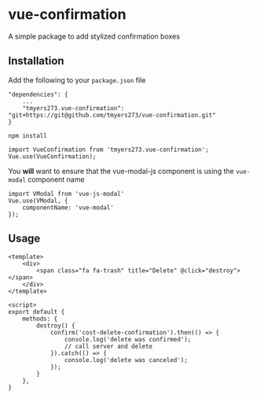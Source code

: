 # vue-confirmation

A simple package to add stylized confirmation boxes

## Installation

Add the following to your `package.json` file

```
"dependencies": {
    ...
    "tmyers273.vue-confirmation": "git+https://git@github.com/tmyers273/vue-confirmation.git"
}
```

`npm install`

```
import VueConfirmation from 'tmyers273.vue-confirmation';
Vue.use(VueConfirmation);
```

You **will** want to ensure that the vue-modal-js component is using the `vue-modal` component name

```
import VModal from 'vue-js-modal'
Vue.use(VModal, {
    componentName: 'vue-modal'
});
```

## Usage

```
<template>
    <div>
        <span class="fa fa-trash" title="Delete" @click="destroy"></span>
    </div>
</template>

<script>
export default {
    methods: {
        destroy() {
            confirm('cost-delete-confirmation').then(() => {
                console.log('delete was confirmed');
                // call server and delete
            }).catch(() => {
                console.log('delete was canceled');
            });
        }
    },
}
```
